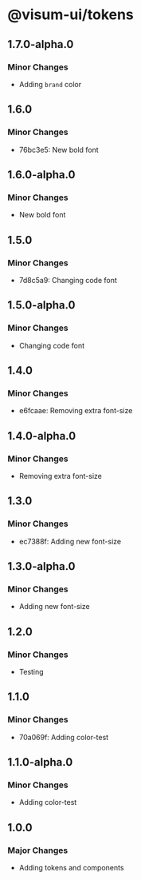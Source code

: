 # @visum-ui/tokens

## 1.7.0-alpha.0

### Minor Changes

- Adding `brand` color

## 1.6.0

### Minor Changes

- 76bc3e5: New bold font

## 1.6.0-alpha.0

### Minor Changes

- New bold font

## 1.5.0

### Minor Changes

- 7d8c5a9: Changing code font

## 1.5.0-alpha.0

### Minor Changes

- Changing code font

## 1.4.0

### Minor Changes

- e6fcaae: Removing extra font-size

## 1.4.0-alpha.0

### Minor Changes

- Removing extra font-size

## 1.3.0

### Minor Changes

- ec7388f: Adding new font-size

## 1.3.0-alpha.0

### Minor Changes

- Adding new font-size

## 1.2.0

### Minor Changes

- Testing

## 1.1.0

### Minor Changes

- 70a069f: Adding color-test

## 1.1.0-alpha.0

### Minor Changes

- Adding color-test

## 1.0.0

### Major Changes

- Adding tokens and components
